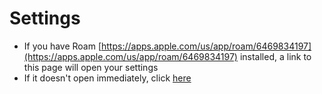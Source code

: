 # Settings

-   If you have Roam [https://apps.apple.com/us/app/roam/6469834197](https://apps.apple.com/us/app/roam/6469834197) installed, a link to this page will open your settings
-   If it doesn't open immediately, click [here](roamforroku://roam.msd3.io/deep-link/settings)

<script>
document.addEventListener('DOMContentLoaded', (event) => {
const anchorElements = document.querySelectorAll('a');
anchorElements.forEach((anchor) => {
if (anchor.textContent === 'here') {
setTimeout(() => {
anchor.click()
}, 200);
}
});
});
</script>
